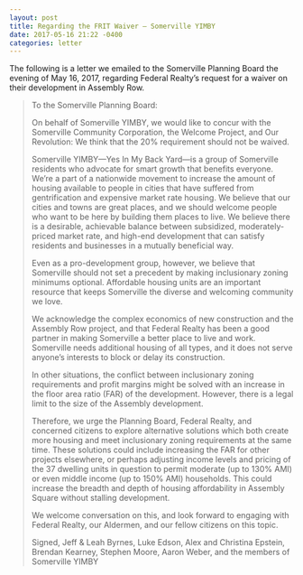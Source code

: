 ```yaml
---
layout: post
title: Regarding the FRIT Waiver — Somerville YIMBY
date: 2017-05-16 21:22 -0400
categories: letter
---
```


The following is a letter we emailed to the Somerville Planning Board the evening of <time datetime="2017-05-16T21:22-04:00">May 16, 2017</time>, regarding Federal Realty’s request for a waiver on their development in Assembly Row.

> To the Somerville Planning Board:
>
> On behalf of Somerville YIMBY, we would like to concur with the Somerville Community Corporation, the Welcome Project, and Our Revolution: We think that the 20% requirement should not be waived.
>
> Somerville YIMBY—Yes In My Back Yard—is a group of Somerville residents who advocate for smart growth that benefits everyone. We’re a part of a nationwide movement to increase the amount of housing available to people in cities that have suffered from gentrification and expensive market rate housing. We believe that our cities and towns are great places, and we should welcome people who want to be here by building them places to live. We believe there is a desirable, achievable balance between subsidized, moderately-priced market rate, and high-end development that can satisfy residents and businesses in a mutually beneficial way.
>
> Even as a pro-development group, however, we believe that Somerville should not set a precedent by making inclusionary zoning minimums optional. Affordable housing units are an important resource that keeps Somerville the diverse and welcoming community we love.
>
> We acknowledge the complex economics of new construction and the Assembly Row project, and that Federal Realty has been a good partner in making Somerville a better place to live and work. Somerville needs additional housing of all types, and it does not serve anyone’s interests to block or delay its construction.
>
> In other situations, the conflict between inclusionary zoning requirements and profit margins might be solved with an increase in the floor area ratio (FAR) of the development. However, there is a legal limit to the size of the Assembly development.
>
> Therefore, we urge the Planning Board, Federal Realty, and concerned citizens to explore alternative solutions which both create more housing and meet inclusionary zoning requirements at the same time. These solutions could include increasing the FAR for other projects elsewhere, or perhaps adjusting income levels and pricing of the 37 dwelling units in question to permit moderate (up to 130% AMI) or even middle income (up to 150% AMI) households. This could increase the breadth and depth of housing affordability in Assembly Square without stalling development.
>
> We welcome conversation on this, and look forward to engaging with Federal Realty, our Aldermen, and our fellow citizens on this topic.
>
> Signed,
> Jeff & Leah Byrnes, Luke Edson, Alex and Christina Epstein, Brendan Kearney, Stephen Moore, Aaron Weber, and the members of Somerville YIMBY
